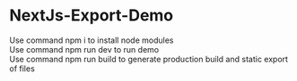# NextJs-Export-Demo

Use command npm i to install node modules <br/>
Use command npm run dev to run demo <br/>
Use command npm run build to generate production build and static export of files
